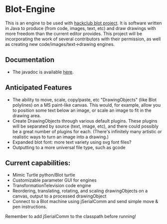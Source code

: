 # Blot-Engine 

This is an engine to be used with [hackclub blot project](https://github.com/hackclub/blot). It is software written in Java to produce (from code, images, text, etc) and draw drawings with more freedom than the current editor provides. This project will be incorporating the work of several contributors with their permission, as well as creating new code/images/text->drawing engines.

## Documentation
 - The javadoc is available [here](https://erickugel.github.io/Blot-Engine/).

## Anticipated Features
 - The ability to move, scale, copy/paste, etc "DrawingObjects" (like Blot polylines) on a MS paint-like canvas. This would, for example, allow you to position some text below an image, or scale an image to fit in the drawing area.
 - Create DrawingObjects through various default plugins. These plugins will be separated by source (text, image, etc), and there could possibly be a great number of plugins for each. (There's infinitely many artistic or realistic ways to turn an image into a drawing.)
 - Expanded blot font: more text variety using svg font files?
 - Outputting to a more universal file type, such as gcode

## Current capabilities:
 - Mimic Turtle python/Blot turtle
 - Customizable parameter GUI for engines
 - TransformationTelevision code engine
 - Reordering, translating, rotating, and scaling drawingObjects on a canvas, output to a processed drawingObject
 - Connect to a Blot machine using jSerialComm and send simple move & pen instructions.

Remember to add jSerialComm to the classpath before running!
